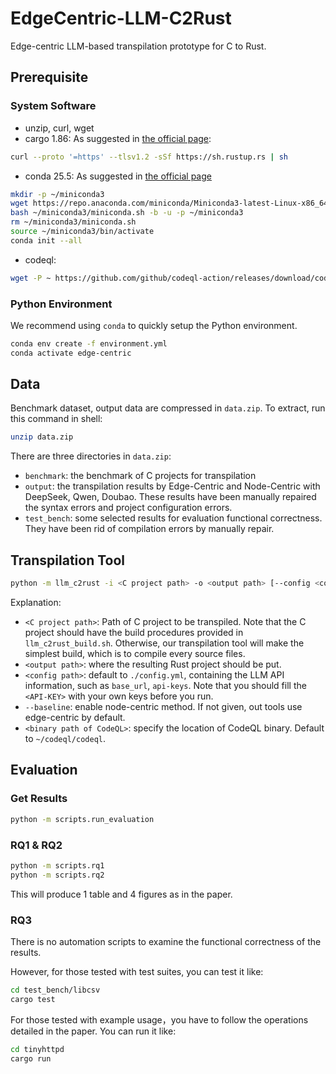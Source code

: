 # EdgeCentric-LLM-C2Rust

Edge-centric LLM-based transpilation prototype for C to Rust.

## Prerequisite
### System Software
- unzip, curl, wget
- cargo 1.86: As suggested in [the official page](https://doc.rust-lang.org/cargo/getting-started/installation.html):
```bash
curl --proto '=https' --tlsv1.2 -sSf https://sh.rustup.rs | sh
```
- conda 25.5: As suggested in [the official page](https://www.anaconda.com/docs/getting-started/miniconda/install#linux)
```bash
mkdir -p ~/miniconda3
wget https://repo.anaconda.com/miniconda/Miniconda3-latest-Linux-x86_64.sh -O ~/miniconda3/miniconda.sh
bash ~/miniconda3/miniconda.sh -b -u -p ~/miniconda3
rm ~/miniconda3/miniconda.sh
source ~/miniconda3/bin/activate
conda init --all
```
- codeql:
```bash
wget -P ~ https://github.com/github/codeql-action/releases/download/codeql-bundle-v2.22.2/codeql-bundle-linux64.tar.gz

```

### Python Environment
We recommend using `conda` to quickly setup the Python environment.
```bash
conda env create -f environment.yml
conda activate edge-centric
```

## Data

Benchmark dataset, output data are compressed in `data.zip`. To extract, run this command in shell:

```bash
unzip data.zip
```

There are three directories in `data.zip`:
- `benchmark`: the benchmark of C projects for transpilation
- `output`: the transpilation results by Edge-Centric and Node-Centric with DeepSeek, Qwen, Doubao. These results have been manually repaired the syntax errors and project configuration errors.
- `test_bench`: some selected results for evaluation functional correctness. They have been rid of compilation errors by manually repair.

## Transpilation Tool
```bash
python -m llm_c2rust -i <C project path> -o <output path> [--config <config path>] [--baseline] [--codeql <binary path of CodeQL>] 
```

Explanation:
- `<C project path>`: Path of C project to be transpiled. Note that the C project should have the build procedures provided in `llm_c2rust_build.sh`. Otherwise, our transpilation tool will make the simplest build, which is to compile every source files.
- `<output path>`: where the resulting Rust project should be put.
- `<config path>`: default to `./config.yml`, containing the LLM API information, such as `base_url`, `api-keys`. Note that you should fill the `<API-KEY>` with your own keys before you run.
- `--baseline`: enable node-centric method. If not given, out tools use edge-centric by default.
- `<binary path of CodeQL>`: specify the location of CodeQL binary. Default to `~/codeql/codeql`.
## Evaluation
### Get Results
```bash
python -m scripts.run_evaluation
```
### RQ1 & RQ2
```bash
python -m scripts.rq1
python -m scripts.rq2
```

This will produce 1 table and 4 figures as in the paper.

### RQ3

There is no automation scripts to examine the functional correctness of the results.

However, for those tested with test suites, you can test it like:
```bash
cd test_bench/libcsv
cargo test
```

For those tested with example usage，you have to follow the operations detailed in the paper. You can run it like:
```bash
cd tinyhttpd
cargo run
```